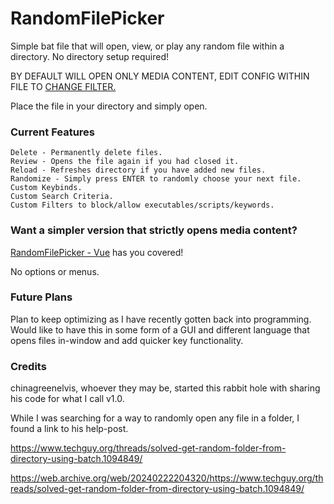 # RandomFilePicker
Simple bat file that will open, view, or play any random file within a directory. No directory setup required!

BY DEFAULT WILL OPEN ONLY MEDIA CONTENT, EDIT CONFIG WITHIN FILE TO [CHANGE FILTER.](https://github.com/bandito52/RandomFilePicker/blob/main/Configs.md)

Place the file in your directory and simply open.

### Current Features ###
    Delete - Permanently delete files.
    Review - Opens the file again if you had closed it.
    Reload - Refreshes directory if you have added new files.
    Randomize - Simply press ENTER to randomly choose your next file.
    Custom Keybinds.
    Custom Search Criteria.
    Custom Filters to block/allow executables/scripts/keywords.

### Want a simpler version that strictly opens media content? ###
[RandomFilePicker - Vue](https://github.com/bandito52/RandomFilePicker/releases/tag/Vue) has you covered!

No options or menus.


### Future Plans ###
Plan to keep optimizing as I have recently gotten back into programming. 
Would like to have this in some form of a GUI and different language that opens files in-window and add quicker key functionality. 


### Credits ###
chinagreenelvis, whoever they may be, started this rabbit hole with sharing his code for what I call v1.0.

While I was searching for a way to randomly open any file in a folder, I found a link to his help-post.

https://www.techguy.org/threads/solved-get-random-folder-from-directory-using-batch.1094849/

https://web.archive.org/web/20240222204320/https://www.techguy.org/threads/solved-get-random-folder-from-directory-using-batch.1094849/
